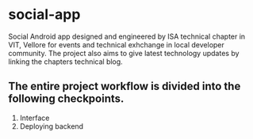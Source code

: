 # social-app
Social Android app designed and engineered by ISA technical chapter in VIT, Vellore for events and technical exhchange in local developer community. The project also aims to give latest technology updates by linking the chapters technical blog. 

## The entire project workflow is divided into the following checkpoints. 

1. Interface
2. Deploying backend  
